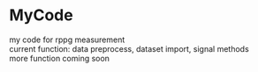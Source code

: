 # MyCode
my code for rppg measurement  
current function: data preprocess, dataset import, signal methods  
more function coming soon
